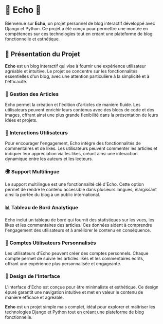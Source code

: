 # 🌟 Echo 🌟

Bienvenue sur **Echo**, un projet personnel de blog interactif développé avec Django et Python. Ce projet a été conçu pour permettre une montée en compétences sur ces technologies tout en créant une plateforme de blog fonctionnelle et esthétique.

## 🌟 Présentation du Projet

**Echo** est un blog interactif qui vise à fournir une expérience utilisateur agréable et intuitive. Le projet se concentre sur les fonctionnalités essentielles d'un blog, avec une attention particulière à la simplicité et à l'efficacité.

### 📝 Gestion des Articles

Echo permet la création et l'édition d'articles de manière fluide. Les utilisateurs peuvent enrichir leurs contenus avec des blocs de code et des images, offrant ainsi une plus grande flexibilité dans la présentation de leurs idées et projets.

### 💬 Interactions Utilisateurs

Pour encourager l'engagement, Echo intègre des fonctionnalités de commentaires et de likes. Les utilisateurs peuvent commenter les articles et indiquer leur appréciation via les likes, créant ainsi une interaction dynamique entre les auteurs et les lecteurs.

### 🌍 Support Multilingue

Le support multilingue est une fonctionnalité clé d'Echo. Cette option permet de rendre le contenu accessible dans plusieurs langues, élargissant ainsi la portée du blog à un public international.

### 📊 Tableau de Bord Analytique

Echo inclut un tableau de bord qui fournit des statistiques sur les vues, les likes et les commentaires des articles. Ces données aident à comprendre l'engagement des utilisateurs et à améliorer le contenu en conséquence.

### 👤 Comptes Utilisateurs Personnalisés

Les utilisateurs d'Echo peuvent créer des comptes personnels. Chaque compte permet de suivre les articles likés et les commentaires écrits, offrant une expérience plus personnalisée et engageante.

### 🎨 Design de l'Interface

L'interface d'Echo est conçue pour être minimaliste et esthétique. Ce design épuré garantit une navigation intuitive et met en valeur le contenu de manière efficace et agréable.

**Echo** est un projet simple mais complet, idéal pour explorer et maîtriser les technologies Django et Python tout en créant une plateforme de blog fonctionnelle.
